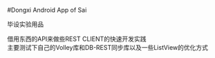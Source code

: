 #Dongxi Android App of Sai  

毕设实验用品

借用东西的API来做些REST CLIENT的快速开发实践  
主要测试下自己的Volley库和DB-REST同步库以及一些ListView的优化方式  


